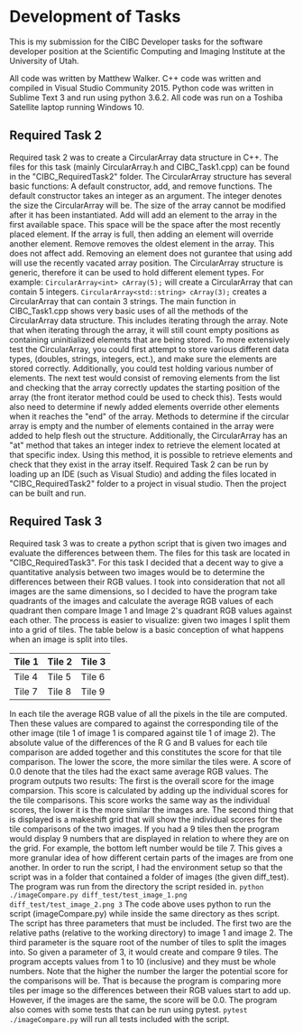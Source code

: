 # Development of Tasks
This is my submission for the CIBC Developer tasks for the software developer position at the Scientific Computing and Imaging Institute at the University of Utah.

All code was written by Matthew Walker. C++ code was written and compiled in Visual Studio Community 2015. Python code was written in Sublime Text 3 and run using python 3.6.2. All code was run on a Toshiba Satellite laptop running Windows 10.

## Required Task 2
Required task 2 was to create a CircularArray data structure in C++. The files for this task (mainly CircularArray.h and CIBC_Task1.cpp) can be found in the "CIBC_RequiredTask2" folder.
The CircularArray structure has several basic functions: A default constructor, add, and remove functions. The default constructor takes an integer as an argument. The integer denotes the size the CircularArray will be. The size of the array cannot be modified after it has been instantiated. Add will add an element to the array in the first available space. This space will be the space after the most recently placed element. If the array is full, then adding an element will override another element. Remove removes the oldest element in the array. This does not affect add. Removing an element does not gurantee that using add will use the recently vacated array position.
The CircularArray structure is generic, therefore it can be used to hold different element types. For example: `CircularArray<int> cArray(5);` will create a CircularArray that can contain 5 integers. `CircularArray<std::string> cArray(3);` creates a CircularArray that can contain 3 strings.
The main function in CIBC_Task1.cpp shows very basic uses of all the methods of the CircularArray data structure. This includes iterating through the array. Note that when iterating through the array, it will still count empty positions as containing uninitialized elements that are being stored.
To more extensively test the CircularArray, you could first attempt to store various different data types, (doubles, strings, integers, ect.), and make sure the elements are stored correctly. Additionally, you could test holding various number of elements. The next test would consist of removing elements from the list and checking that the array correctly updates the starting position of the array (the front iterator method could be used to check this). Tests would also need to determine if newly added elements override other elements when it reaches the "end" of the array. Methods to determine if the circular array is empty and the number of elements contained in the array were added to help flesh out the structure. Additionally, the CircularArray has an "at" method that takes an integer index to retrieve the element located at that specific index. Using this method, it is possible to retrieve elements and check that they exist in the array itself.
Required Task 2 can be run by loading up an IDE (such as Visual Studio) and adding the files located in "CIBC_RequiredTask2" folder to a project in visual studio. Then the project can be built and run.

## Required Task 3
Required task 3 was to create a python script that is given two images and evaluate the differences between them. The files for this task are located in "CIBC_RequiredTask3". For this task I decided that a decent way to give a quantitative analysis between two images would be to determine the differences between their RGB values. I took into consideration that not all images are the same dimensions, so I decided to have the program take quadrants of the images and calculate the average RGB values of each quadrant then compare Image 1 and Image 2's quadrant RGB values against each other.
The process is easier to visualize: given two images I split them into a grid of tiles. The table below is a basic conception of what happens when an image is split into tiles.

Tile 1 | Tile 2 | Tile 3
------ | ------ | ------
Tile 4 | Tile 5 | Tile 6
Tile 7 | Tile 8 | Tile 9

In each tile the average RGB value of all the pixels in the tile are computed. Then these values are compared to against the corresponding tile of the other image (tile 1 of image 1 is compared against tile 1 of image 2). The absolute value of the differences of the R G and B values for each tile comparison are added together and this constitutes the score for that tile comparison. The lower the score, the more similar the tiles were. A score of 0.0 denote that the tiles had the exact same average RGB values.
The program outputs two results: The first is the overall score for the image comparsion. This score is calculated by adding up the individual scores for the tile comparisons. This score works the same way as the individual scores, the lower it is the more similar the images are. The second thing that is displayed is a makeshift grid that will show the individual scores for the tile comparisons of the two images. If you had a 9 tiles then the program would display 9 numbers that are displayed in relation to where they are on the grid. For example, the bottom left number would be tile 7. This gives a more granular idea of how different certain parts of the images are from one another.
In order to run the script, I had the environment setup so that the script was in a folder that contained a folder of images (the given diff_test). The program was run from the directory the script resided in.
`python ./imageCompare.py diff_test/test_image_1.png diff_test/test_image_2.png 3`
The code above uses python to run the script (imageCompare.py) while inside the same directory as thes script. The script has three parameters that must be included. The first two are the relative paths (relative to the working directory) to image 1 and image 2. The third parameter is the square root of the number of tiles to split the images into. So given a parameter of 3, it would create and compare 9 tiles. The program accepts values from 1 to 10 (inclusive) and they must be whole numbers. Note that the higher the number the larger the potential score for the comparisons will be. That is because the program is comparing more tiles per image so the differences between their RGB values start to add up. However, if the images are the same, the score will be 0.0.
The program also comes with some tests that can be run using pytest.
`pytest ./imageCompare.py` will run all tests included with the script.